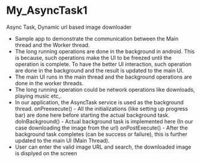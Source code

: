 # My_AsyncTask1
Async Task, Dynamic url based image downloader
* Sample app to demonstrate the communication between the Main thread and the Worker thread.
* The long running operations are done in the background in android. This is because, such operations make the UI to be freezed until the operation is complete. To have the better UI interaction, such operation are done in the background and the result is updated to the main UI.
* The main UI runs in the main thread and the background operations are done in the worker threads.
* The long running operation could be network operations like downloads, playing music etc,.
* In our application, the AsyncTask service is used as the background thread.
onPreexecute() - All the initializations (like setting up progress bar) are done here before starting the actual background task.
doInBackground() - Actual background task is implemented here (In our case downloading the image from the url)
onPostExecute() - After the background task completes (can be success or failure), this is further updated to the main UI (Main Thread).
* User can enter the valid image URL and search, the downloaded image is displyed on the screen
